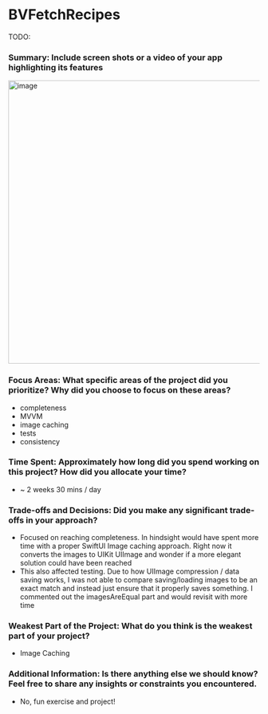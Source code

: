 # BVFetchRecipes


TODO:

### Summary: Include screen shots or a video of your app highlighting its features
<img width="568" alt="image" src="https://github.com/user-attachments/assets/805df7b4-b2f7-48e6-b14e-1d442573ebd9" />

### Focus Areas: What specific areas of the project did you prioritize? Why did you choose to focus on these areas?
* completeness
* MVVM
* image caching
* tests
* consistency

### Time Spent: Approximately how long did you spend working on this project? How did you allocate your time?
* ~ 2 weeks 30 mins / day

### Trade-offs and Decisions: Did you make any significant trade-offs in your approach?
* Focused on reaching completeness. In hindsight would have spent more time with a proper SwiftUI Image caching approach. Right now it converts the images to UIKit UIImage and wonder if a more elegant solution could have been reached
* This also affected testing. Due to how UIImage compression / data saving works, I was not able to compare saving/loading images to be an exact match and instead just ensure that it properly saves something. I commented out the imagesAreEqual part and would revisit with more time

### Weakest Part of the Project: What do you think is the weakest part of your project?
* Image Caching

### Additional Information: Is there anything else we should know? Feel free to share any insights or constraints you encountered.
* No, fun exercise and project!
